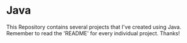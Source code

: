 # Java

This Repository contains several projects that I've created using Java. Remember to read the 'README' for every individual project. Thanks!
